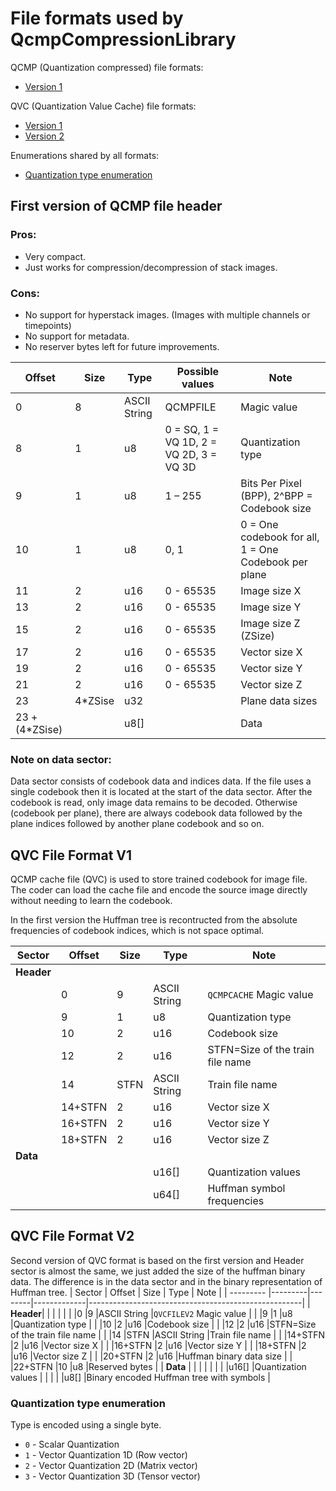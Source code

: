 # File formats used by QcmpCompressionLibrary


QCMP (Quantization compressed) file formats:
- [Version 1](#first-version-of-qcmp-file-header)

QVC (Quantization Value Cache) file formats:
- [Version 1](#qvc-file-format-v1)
- [Version 2](#qvc-file-format-v2)

Enumerations shared by all formats:
- [Quantization type enumeration](#quantization-type-enumeration)

## First version of QCMP file header

### Pros:
- Very compact.
- Just works for compression/decompression of stack images.
### Cons:
- No support for hyperstack images. (Images with multiple channels or timepoints)
- No support for metadata.
- No reserver bytes left for future improvements.

| Offset          | Size   | Type        | Possible values                        | Note                                                |
|-----------------|--------|-------------|----------------------------------------|-----------------------------------------------------|
|0                |8       |ASCII String |QCMPFILE                                |Magic value                                          |
|8                |1       |u8           |0 = SQ, 1 = VQ 1D, 2 = VQ 2D, 3 = VQ 3D |Quantization type                                    |
|9                |1       |u8           |1 – 255                                 |Bits Per Pixel (BPP), 2^BPP = Codebook size          |
|10               |1       |u8           |0, 1                                    |0 = One codebook for all, 1 = One Codebook per plane |
|11               |2       |u16          |0 - 65535                               |Image size X                                         |
|13               |2       |u16          |0 - 65535                               |Image size Y                                         |
|15               |2       |u16          |0 - 65535                               |Image size Z (ZSize)                                 |
|17               |2       |u16          |0 - 65535                               |Vector size X                                        |
|19               |2       |u16          |0 - 65535                               |Vector size Y                                        |
|21               |2       |u16          |0 - 65535                               |Vector size Z                                        |
|23               |4*ZSise |u32          |                                        |Plane data sizes                                     |
|23 + (4*ZSise)   |        |u8[]         |                                        |Data                                                 |

### Note on data sector:
Data sector consists of codebook data and indices data. If the file uses a single codebook then it is located at the start of the data sector. After the codebook is read, only image data remains to be decoded.
Otherwise (codebook per plane), there are always codebook data followed by the plane indices followed by another plane codebook and so on.


## QVC File Format V1
QCMP cache file (QVC) is used to store trained codebook for image file. The coder can load the cache file and encode the source image directly without needing to learn the codebook.

In the first version the Huffman tree is recontructed from the absolute frequencies of codebook indices, which is not space optimal.

| Sector    | Offset  | Size   | Type        | Note                                                |
| --------- |---------|--------|-------------|-----------------------------------------------------|
| **Header**|         |        |             |                                                     |
|           |0        |9       |ASCII String |`QCMPCACHE` Magic value                              |
|           |9        |1       |u8           |Quantization type                                    |
|           |10       |2       |u16          |Codebook size                                        |
|           |12       |2       |u16          |STFN=Size of the train file name                     |
|           |14       |STFN    |ASCII String |Train file name                                      |
|           |14+STFN  |2       |u16          |Vector size X                                        |
|           |16+STFN  |2       |u16          |Vector size Y                                        |
|           |18+STFN  |2       |u16          |Vector size Z                                        |
| **Data**  |         |                      |                                                     |
|           |         |        |u16[]        |Quantization values                                  |
|           |         |        |u64[]        |Huffman symbol frequencies                           |

## QVC File Format V2
Second version of QVC format is based on the first version and Header sector is almost the same, we just added the size of the huffman binary data.
The difference is in the data sector and in the binary representation of Huffman tree.
| Sector    | Offset  | Size   | Type        | Note                                                |
| --------- |---------|--------|-------------|-----------------------------------------------------|
| **Header**|         |        |             |                                                     |
|           |0        |9       |ASCII String |`QVCFILEV2` Magic value                              |
|           |9        |1       |u8           |Quantization type                                    |
|           |10       |2       |u16          |Codebook size                                        |
|           |12       |2       |u16          |STFN=Size of the train file name                     |
|           |14       |STFN    |ASCII String |Train file name                                      |
|           |14+STFN  |2       |u16          |Vector size X                                        |
|           |16+STFN  |2       |u16          |Vector size Y                                        |
|           |18+STFN  |2       |u16          |Vector size Z                                        |
|           |20+STFN  |2       |u16          |Huffman binary data size                             |
|           |22+STFN  |10      |u8           |Reserved bytes                                       |
| **Data**  |         |                      |                                                     |
|           |         |        |u16[]        |Quantization values                                  |
|           |         |        |u8[]         |Binary encoded Huffman tree with symbols             |

### Quantization type enumeration
Type is encoded using a single byte.
- `0` - Scalar Quantization
- `1` - Vector Quantization 1D (Row vector)
- `2` - Vector Quantization 2D (Matrix vector)
- `3` - Vector Quantization 3D (Tensor vector)